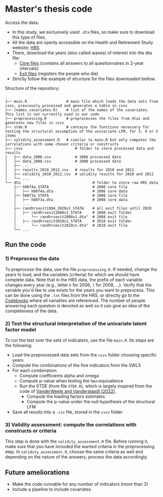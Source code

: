 # Master's thesis code

Access the data:
- In this study, we exclusively used `.dta` files, so make sure to download this type of files.
- All the data are openly accessible on the Health and Retirement Study website: [HRS](https://hrsdata.isr.umich.edu/).
- There, download the years (also called waves) of interest into the dta file:
    - [Core files](https://hrsdata.isr.umich.edu/data-products/public-survey-data) (contains all answers to all questionnaires in 2-year intervals)
    - [Exit files](https://hrsdata.isr.umich.edu/data-products/rand-hrs-exitpost-exit-interview-and-finder-files-2020) (registers the people who die)
- Strictly follow the example of structure for the files downloaded bellow.

Structure of the repository:

    .
    ├── main.R                  # main file which loads the data sets from csvs, previously processed and generates a table in csvs
    ├── (names_covariates.R)    # list of the names of the covariates. This list is not currently used in our code
    ├── preprocessing.R         # preprocesses the files from dtas and generates new files in csvs
    ├── stde.R                  # contains the functions necessary for testing the structural assumption of the univariate LFM, for 3, 4 or 5 items
    ├── validity_assessment.R   # similar to main.R but only computes the correlations with some chosen criteria or constructs
    ├── csvs                        # folder to store processed data and results
    │   ├── data_2006.csv           # 2006 processed data
    │   ├── data_2008.csv           # 2008 processed data
    │   ├── ...               
    │   ├── results_2010_2012.csv   # results for 2010 and 2012
    │   ├── validity_2010_2012.csv  # validity results for 2010 and 2012
    │   └── ...
    └── dta                                 # folder to store raw HRS data 
        ├── h06f4a_STATA                    # 2006 core file
        │   ├── h06f4a.dta                  # 2006 core data
        ├── h08f3a_STATA                    # 2008 core file
        │   ├── h08f3a.dta                  # 2008 core data
        │   ...
        ├── randhrsexit1994_2020v1_STATA    # all exit files until 2020
        │   ├── randhrsexit2008v1_STATA     # 2008 exit folder
        │       └── randhrsexit2008v1.dta"  # 2008 exit file
        │   ├── randhrsexit2010v1_STATA     # 2010 exit folder
        │       └── randhrsexit2010v1.dta"  # 2010 exit file
        └── ...               



## Run the code
### 1) Preprocess the data
To preprocess the data, use the file `preprocessing.R`. If needed, change the years to load, and the variables (criteria) for which we should have complete data.
Note that in the HRS data, the prefix of each variable changes every year (e.g., letter `k` for 2006, `l` for 2008, ...).
Verify that the variable you'd like to use exists for the years you want to preprocess. This can be done using the `.txt` files from the HRS, or directly go to the [Codebooks](https://hrs.isr.umich.edu/documentation/codebooks) where all variables are referenced. The number of people answering each question is denoted as well so it can give an idea of the completeness of the data.

### 2) Test the structural interpretation of the univariate latent factor model
To run the test over the sets of indicators, use the file `main.R`. Its steps are the following:
- Load the preprocessed data sets from the `csvs` folder choosing specific years
- Compute the combinations of the five indicators from the SWLS
- For each combination:
    - Compute coefficients alpha and omega
    - Compute p-value when testing the tau-equivalence
    - Run the STDE (from file `STDE.R`), which is largely inspired from the code of [VanderWeele and Vanderstaadt (2022)](https://github.com/svsteela/StructuralRejection/tree/main).
        - Compute the loading factors estimates
        - Compute the p-value under the null hypothesis of the structural LFM
- Save all results into a `.csv` file, stored in the `csvs` folder

### 3) Validity assessment: compute the correlations with constructs or criteria
This step is done with the `validity_assessment.R` file.
Before running it, make sure that you have included the wanted criteria in the preprocessing step.
In `validity_assessment.R`, choose the same criteria as well and depending on the nature of the answers, process the data accordingly.


## Future ameliorations
- Make the code runnable for any number of indicators (more than 2)
- Include a pipeline to include covariates
